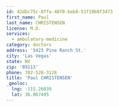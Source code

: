 ```yaml
---
id: 42dbc75c-8ffa-48f0-bab8-51f19b8f3473
first_name: Paul
last_name: CHRISTENSEN
license: M.D.
services:
  - ambulatory-medicine
category: doctors
address: '5423 Pine Ranch St.'
city: 'Las Vegas'
state: NV
zip: '89113'
phone: 702-528-3128
title: 'Paul CHRISTENSEN'
_geoloc:
  lng: -115.26039
  lat: 36.067495
---
```

